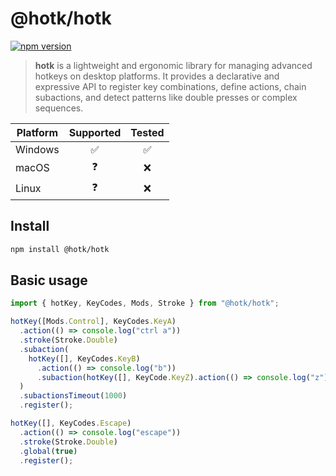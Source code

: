 # @hotk/hotk

[![npm version](https://img.shields.io/npm/v/@hotk/hotk.svg)](https://www.npmjs.com/package/@hotk/hotk)

> **hotk** is a lightweight and ergonomic library for managing advanced hotkeys on desktop platforms. It provides a declarative and expressive API to register key combinations, define actions, chain subactions, and detect patterns like double presses or complex sequences.

| Platform | Supported | Tested |
| -------- | :-------: | :----: |
| Windows  |    ✅     |   ✅   |
| macOS    |    ❓     |   ❌   |
| Linux    |    ❓     |   ❌   |

## Install

```bash
npm install @hotk/hotk
```

## Basic usage

```js
import { hotKey, KeyCodes, Mods, Stroke } from "@hotk/hotk";

hotKey([Mods.Control], KeyCodes.KeyA)
  .action(() => console.log("ctrl a"))
  .stroke(Stroke.Double)
  .subaction(
    hotKey([], KeyCodes.KeyB)
      .action(() => console.log("b"))
      .subaction(hotKey([], KeyCode.KeyZ).action(() => console.log("z")))
  )
  .subactionsTimeout(1000)
  .register();

hotKey([], KeyCodes.Escape)
  .action(() => console.log("escape"))
  .stroke(Stroke.Double)
  .global(true)
  .register();
```
